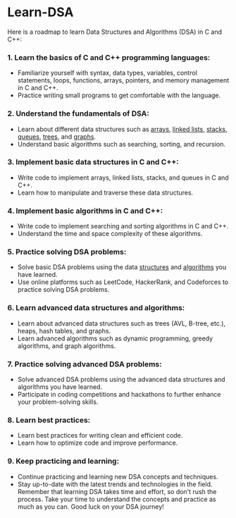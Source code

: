 # Learn-DSA

Here is a roadmap to learn Data Structures and Algorithms (DSA) in C and C++:

### 1. **Learn the basics of C and C++ programming languages:**

* Familiarize yourself with syntax, data types, variables, control statements, loops, functions, arrays, pointers, and memory management in C and C++.
* Practice writing small programs to get comfortable with the language.<br>
### 2. **Understand the fundamentals of DSA:**

* Learn about different data structures such as [arrays](https://github.com/Padmapiyush/Learn-DSA/tree/main/Data%20Structures/1.%20Array), [linked lists](https://github.com/Padmapiyush/Learn-DSA/tree/main/Data%20Structures/2.%20Linked%20List), [stacks](https://github.com/Padmapiyush/Learn-DSA/tree/main/Data%20Structures/3.%20Stack), [queues](https://github.com/Padmapiyush/Learn-DSA/tree/main/Data%20Structures/4.%20Queue), [trees](https://github.com/Padmapiyush/Learn-DSA/tree/main/Data%20Structures/5.%20Trees), and [graphs](https://github.com/Padmapiyush/Learn-DSA/tree/main/Data%20Structures/6.%20Graphs).
* Understand basic algorithms such as searching, sorting, and recursion.<br>
### 3. **Implement basic data structures in C and C++:**

* Write code to implement arrays, linked lists, stacks, and queues in C and C++.
* Learn how to manipulate and traverse these data structures.<br>
### 4. **Implement basic algorithms in C and C++:**

* Write code to implement searching and sorting algorithms in C and C++.
* Understand the time and space complexity of these algorithms.<br>
### 5. **Practice solving DSA problems:**

* Solve basic DSA problems using the data [structures](https://github.com/Padmapiyush/Learn-DSA/tree/main/Data%20Structures/) and [algorithms]() you have learned.
* Use online platforms such as LeetCode, HackerRank, and Codeforces to practice solving DSA problems.<br>
### 6. **Learn advanced data structures and algorithms:**

* Learn about advanced data structures such as trees (AVL, B-tree, etc.), heaps, hash tables, and graphs.
* Learn advanced algorithms such as dynamic programming, greedy algorithms, and graph algorithms.<br>
### 7. **Practice solving advanced DSA problems:**

* Solve advanced DSA problems using the advanced data structures and algorithms you have learned.
* Participate in coding competitions and hackathons to further enhance your problem-solving skills.<br>
### 8. **Learn best practices:**

* Learn best practices for writing clean and efficient code.
* Learn how to optimize code and improve performance.<br>
### 9. Keep practicing and learning:

* Continue practicing and learning new DSA concepts and techniques.
* Stay up-to-date with the latest trends and technologies in the field.<br>
Remember that learning DSA takes time and effort, so don't rush the process. Take your time to understand the concepts and practice as much as you can. Good luck on your DSA journey!
